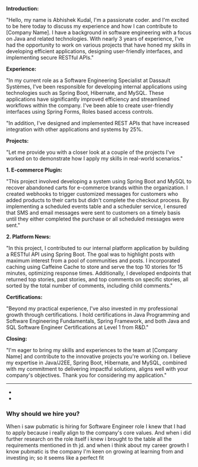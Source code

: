 **Introduction:**

"Hello, my name is Abhishek Kudal, I'm a passionate coder. and I'm excited to be here today to discuss my experience and how I can contribute to [Company Name]. I have a background in software engineering with a focus on Java and related technologies. With nearly 3 years of experience, I've had the opportunity to work on various projects that have honed my skills in developing efficient applications, designing user-friendly interfaces, and implementing secure RESTful APIs."

**Experience:**

"In my current role as a Software Engineering Specialist at Dassault Systèmes, I've been responsible for developing internal applications using technologies such as Spring Boot, Hibernate, and MySQL. These applications have significantly improved efficiency and streamlined workflows within the company. I've been able to create user-friendly interfaces using Spring Forms, Roles based access controls.

"In addition, I've designed and implemented REST APIs that have increased integration with other applications and systems by 25%.

**Projects:**

"Let me provide you with a closer look at a couple of the projects I've worked on to demonstrate how I apply my skills in real-world scenarios."

**1. E-commerce Plugin:**

"This project involved developing a system using Spring Boot and MySQL to recover abandoned carts for e-commerce brands within the organization. I created webhooks to trigger customized messages for customers who added products to their carts but didn't complete the checkout process. By implementing a scheduled events table and a scheduler service, I ensured that SMS and email messages were sent to customers on a timely basis until they either completed the purchase or all scheduled messages were sent."

**2. Platform News:**

"In this project, I contributed to our internal platform application by building a RESTful API using Spring Boot. The goal was to highlight posts with maximum interest from a pool of communities and posts. I incorporated caching using Caffeine Cache to store and serve the top 10 stories for 15 minutes, optimizing response times. Additionally, I developed endpoints that returned top stories, past stories, and top comments on specific stories, all sorted by the total number of comments, including child comments."

**Certifications:**

"Beyond my practical experience, I've also invested in my professional growth through certifications. I hold certifications in Java Programming and Software Engineering Fundamentals, Spring Framework, and both Java and SQL Software Engineer Certifications at Level 1 from R&D."

**Closing:**

"I'm eager to bring my skills and experiences to the team at [Company Name] and contribute to the innovative projects you're working on. I believe my expertise in Java/J2EE, Spring Boot, Hibernate, and MySQL, combined with my commitment to delivering impactful solutions, aligns well with your company's objectives. Thank you for considering my application."

---





-
-
### Why should we hire you?
When i saw pubmatic is hiring for Software Engineer role I knew that I had to apply because i really align to the company's core values. And when i did further research on the role itself i knew i brought to the table all the requirements mentioned in th jd. and when i think about my career growth I know pubmatic is the company I'm keen on growing at learning from and investing in; so it seems like a perfect fit
